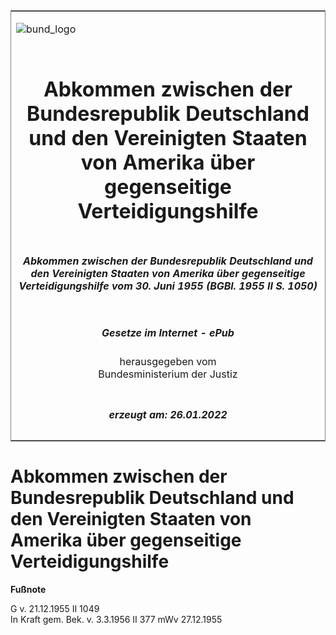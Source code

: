 <span id="DECKBLATT.html"></span>

<table border="0" frame="border" width="100%">

<tr valign="top">

<td align="left">

![bund\_logo](BfJ_2021_Web_de_de.gif)

</td>

<td align="right">

 

</td>

</tr>

<tr align="center" valign="middle">

<td colspan="2">

# Abkommen zwischen der Bundesrepublik Deutschland und den Vereinigten Staaten von Amerika über gegenseitige Verteidigungshilfe

</td>

</tr>

<tr align="center" valign="middle">

<td colspan="2">

##### Abkommen zwischen der Bundesrepublik Deutschland und den Vereinigten Staaten von Amerika über gegenseitige Verteidigungshilfe vom 30. Juni 1955 (BGBl. 1955 II S. 1050)

</td>

</tr>

<tr align="center" valign="middle">

<td colspan="2">

  
  

##### Gesetze im Internet - ePub  
  
herausgegeben vom  
Bundesministerium der Justiz

</td>

</tr>

<tr align="center" valign="bottom">

<td colspan="2">

  
  

##### erzeugt am: 26.01.2022

</td>

</tr>

</table>

<span id="BJNR210500955.html"></span>

# Abkommen zwischen der Bundesrepublik Deutschland und den Vereinigten Staaten von Amerika über gegenseitige Verteidigungshilfe

<div>

  
**Fußnote**

<div class="jnhtml">

<div>

<div class="jurAbsatz">

G v. 21.12.1955 II 1049  
In Kraft gem. Bek. v. 3.3.1956 II 377 mWv 27.12.1955

</div>

</div>

</div>

</div>
